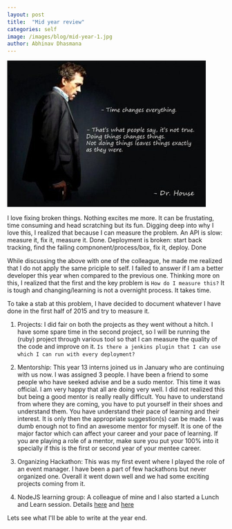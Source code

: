 ```yaml
---
layout: post
title:  "Mid year review"
categories: self
image: /images/blog/mid-year-1.jpg
author: Abhinav Dhasmana
---
```


![Time does not change anything](/images/blog/mid-year-1.jpg)

I love fixing broken things. Nothing excites me more. It can be frustating, time consuming and head scratching but its fun. Digging deep into why I love this, I realized that because I can measure the problem. An API is slow: measure it, fix it, measure it. Done. Deployment is broken: start back tracking, find the failing compnonent/process/box, fix it, deploy. Done

While discussing the above with one of the colleague, he made me realized that I do not apply the same priciple to self. I failed to answer if I am a better developer this year when compared to the previous one. Thinking more on this, I realized that the first and the key problem is `How do I measure this?` It is tough and changing/learning is not a overnight process. It takes time.

To take a stab at this problem, I have decided to document whatever I have done in the first half of 2015 and try to measure it.

1. Projects: I did fair on both the projects as they went without a hitch. I have some spare time in the second project, so I will be running the (ruby) project through various tool so that I can measure the quality of the code and improve on it. `Is there a jenkins plugin that I can use which I can run with every deployment?`

2. Mentorship: This year 13 interns joined us in January who are continuing with us now. I was assigned 3 people. I have been a friend to some people who have seeked advise and be a sudo mentor. This time it was official. I am very happy that all are doing very well. I did not realized this but being a good mentor is really really difficult. You have to understand from where they are coming, you have to put yourself in their shoes and understand them. You have understand their pace of learning and their interest. It is only then the appropriate suggestion(s) can be made. I was dumb enough not to find an awesome mentor for myself. It is one of the major factor which can affect your career and your pace of learning. If you are playing a role of a mentor, make sure you put your 100% into it specially if this is the first or second year of your mentee career.

3. Organizing Hackathon: This was my first event where I played the role of an event manager. I have been a part of few hackathons but never organized one. Overall it went down well and we had some exciting projects coming from it.

4. NodeJS learning group: A colleague of mine and I also started a Lunch and Learn session. Details [here][nodejs-blog] and [here][github-nodejs]

[nodejs-blog]: http://abhinavdhasmana.in/nodejs/2015/06/18/Intro-to-nodejs.html
[github-nodejs]: https://github.com/abhinavdhasmana/learnyounode

Lets see what I'll be able to write at the year end.

